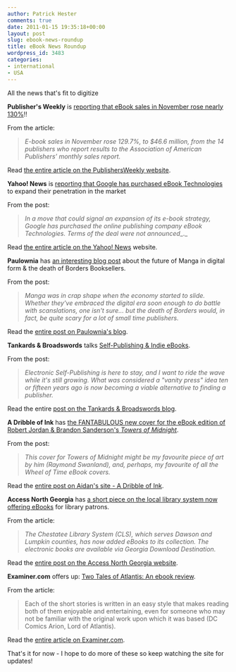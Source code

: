 ```yaml
---
author: Patrick Hester
comments: true
date: 2011-01-15 19:35:18+00:00
layout: post
slug: ebook-news-roundup
title: eBook News Roundup
wordpress_id: 3483
categories:
- international
- USA
---
```


All the news that's fit to digitize

**Publisher's Weekly** is [reporting that eBook sales in November rose nearly 130%](http://www.publishersweekly.com/pw/by-topic/industry-news/publisher-news/article/45787-e-book-sales-rise-nearly-130-in-november.html)!!

From the article:


> _E-book sales in November rose 129.7%, to $46.6 million, from the 14 publishers who report results to the Association of American Publishers’ monthly sales report._


Read [the entire article on the PublishersWeekly website](http://www.publishersweekly.com/pw/by-topic/industry-news/publisher-news/article/45787-e-book-sales-rise-nearly-130-in-november.html).

**Yahoo! News** is [reporting that Google has purchased eBook Technologies](http://news.yahoo.com/s/nf/20110113/tc_nf/76893) to expand their penetration in the market

From the post:


> _In a move that could signal an expansion of its e-book strategy, Google has purchased the online publishing company eBook Technologies. Terms of the deal were not announced__._


Read [the entire article on the Yahoo! News](http://news.yahoo.com/s/nf/20110113/tc_nf/76893) website.

**Paulownia** has [an interesting blog post](http://paulownia.livejournal.com/472740.html) about the future of Manga in digital form & the death of Borders Booksellers.

From the post:


> _Manga was in crap shape when the economy started to slide. Whether they've embraced the digital era soon enough to do battle with scanslations, one isn't sure... but the death of Borders would, in fact, be quite scary for a lot of small time publishers._


Read the [entire post on Paulownia's blog](http://paulownia.livejournal.com/472740.html).

**Tankards & Broadswords** talks [Self-Publishing & Indie eBooks](http://tankardsandbroadswords.blogspot.com/2011/01/embracing-indie-ebook-publishing.html).

From the post:


> _Electronic Self-Publishing is here to stay, and I want to ride the wave while it's still growing. What was considered a "vanity press" idea ten or fifteen years ago is now becoming a viable alternative to finding a publisher._


Read the entire [post on the Tankards & Broadswords blog](http://tankardsandbroadswords.blogspot.com/2011/01/embracing-indie-ebook-publishing.html).

**A Dribble of Ink** has [the FANTABULOUS new cover for the eBook edition of Robert Jordan & Brandon Sanderson's _Towers of Midnight_](http://aidanmoher.com/blog/2011/01/cover-art/cover-art-towers-of-midnight-by-robert-jordan-and-brandon-sanderson-ebook/).

From the post:


> _This cover for Towers of Midnight might be my favourite piece of art by him (Raymond Swanland), and, perhaps, my favourite of all the Wheel of Time eBook covers._


Read the [entire post on Aidan's site - A Dribble of Ink](http://aidanmoher.com/blog/2011/01/cover-art/cover-art-towers-of-midnight-by-robert-jordan-and-brandon-sanderson-ebook/).

**Access North Georgia** has [a short piece on the local library system now offering eBooks](http://www.accessnorthga.com/detail.php?n=235307) for library patrons.

From the article:


> _The Chestatee Library System (CLS), which serves Dawson and Lumpkin counties, has now added eBooks to its collection. The electronic books are available via Georgia Download Destination._


Read the [entire post on the Access North Georgia website](http://www.accessnorthga.com/detail.php?n=235307).

**Examiner.com** offers up: [Two Tales of Atlantis: An ebook review](http://www.examiner.com/comic-books-in-national/two-tales-of-atlantis-an-ebook-review-review).

From the article:


> Each of the short stories is written in an easy style that makes reading both of them enjoyable and entertaining, even for someone who may not be familiar with the original work upon which it was based (DC Comics Arion, Lord of Atlantis).


Read the [entire article on Examiner.com](http://www.examiner.com/comic-books-in-national/two-tales-of-atlantis-an-ebook-review-review).

That's it for now - I hope to do more of these so keep watching the site for updates!
